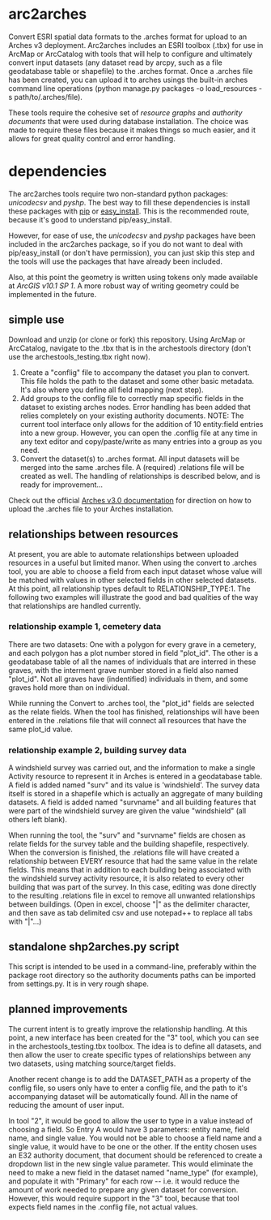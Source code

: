 # arc2arches
Convert ESRI spatial data formats to the .arches format for upload to an Arches v3 deployment. Arc2arches includes an ESRI toolbox (.tbx) for use in ArcMap or ArcCatalog with tools that will help to configure and ultimately convert input datasets (any dataset read by arcpy, such as a file geodatabase table or shapefile) to the .arches format.  Once a .arches file has been created, you can upload it to arches usings the built-in arches command line operations (python manage.py packages -o load_resources -s path/to/.arches/file).

These tools require the cohesive set of _resource graphs_ and _authority documents_ that were used during database installation.  The choice was made to require these files because it makes things so much easier, and it allows for great quality control and error handling.

# dependencies
The arc2arches tools require two non-standard python packages: _unicodecsv_ and _pyshp_.  The best way to fill these dependencies is install these packages with [pip](https://packaging.python.org/en/latest/installing.html) or [easy_install](https://pythonhosted.org/setuptools/easy_install.html).  This is the recommended route, because it's good to understand pip/easy_install.

However, for ease of use, the _unicodecsv_ and _pyshp_ packages have been included in the arc2arches package, so if you do not want to deal with pip/easy_install (or don't have permission),  you can just skip this step and the tools will use the packages that have already been included.

Also, at this point the geometry is written using tokens only made available at _ArcGIS v10.1 SP 1_.  A more robust way of writing geometry could be implemented in the future.

## simple use
Download and unzip (or clone or fork) this repository.  Using ArcMap or ArcCatalog, navigate to the .tbx that is in the archestools directory (don't use the archestools_testing.tbx right now).

1. Create a "conflig" file to accompany the dataset you plan to convert.  This file holds the path to the dataset and some other basic metadata.  It's also where you define all field mapping (next step).
2. Add groups to the conflig file to correctly map specific fields in the dataset to existing arches nodes.  Error handling has been added that relies completely on your existing authority documents.  NOTE: The current tool interface only allows for the addition of 10 entity:field entries into a new group.  However, you can open the .conflig file at any time in any text editor and copy/paste/write as many entries into a group as you need.
3. Convert the dataset(s) to .arches format.  All input datasets will be merged into the same .arches file. A (required) .relations file will be created as well.  The handling of relationships is described below, and is ready for improvement...

Check out the official [Arches v3.0 documentation](http://arches3.readthedocs.org/en/latest/arches-data/#loading-business-data) for direction on how to upload the .arches file to your Arches installation.

## relationships between resources
At present, you are able to automate relationships between uploaded resources in a useful but limited manor. When using the convert to .arches tool, you are able to choose a field from each input dataset whose value will be matched with values in other selected fields in other selected datasets.  At this point, all relationship types default to RELATIONSHIP_TYPE:1.  The following two examples will illustrate the good and bad qualities of the way that relationships are handled currently.

### relationship example 1, cemetery data
There are two datasets: One with a polygon for every grave in a cemetery, and each polygon has a plot number stored in field "plot_id". The other is a geodatabase table of all the names of individuals that are interred in these graves, with the interment grave number stored in a field also named "plot_id".  Not all graves have (indentified) individuals in them, and some graves hold more than on individual.

While running the Convert to .arches tool, the "plot_id" fields are selected as the relate fields.  When the tool has finished, relationships will have been entered in the .relations file that will connect all resources that have the same plot_id value.

### relationship example 2, building survey data
A windshield survey was carried out, and the information to make a single Activity resource to represent it in Arches is entered in a geodatabase table.  A field is added named "surv" and its value is 'windshield'.  The survey data itself is stored in a shapefile which is actually an aggregate of many building datasets. A field is added named "survname" and all building features that were part of the windshield survey are given the value "windshield" (all others left blank).

When running the tool, the "surv" and "survname" fields are chosen as relate fields for the survey table and the building shapefile, respectively.  When the conversion is finished, the .relations file will have created a relationship between EVERY resource that had the same value in the relate fields.  This means that in addition to each building being associated with the windshield survey activity resource, it is also related to every other building that was part of the survey.  In this case, editing was done directly to the resulting .relations file in excel to remove all unwanted relationships between buildings. (Open in excel, choose "|" as the delimiter character, and then save as tab delimited csv and use notepad++ to replace all tabs with "|"...)

## standalone shp2arches.py script
This script is intended to be used in a command-line, preferably within the package root directory so the authority documents paths can be imported from settings.py.  It is in very rough shape.

## planned improvements
The current intent is to greatly improve the relationship handling.  At this point, a new interface has been created for the "3" tool, which you can see in the archestools_testing.tbx toolbox.  The idea is to define all datasets, and then allow the user to create specific types of relationships between any two datasets, using matching source/target fields.

Another recent change is to add the DATASET_PATH as a property of the conflig file, so users only have to enter a conflig file, and the path to it's accompanying dataset will be automatically found.  All in the name of reducing the amount of user input.

In tool "2", it would be good to allow the user to type in a value instead of choosing a field.  So Entry A would have 3 parameters: entity name, field name, and single value.  You would not be able to choose a field name and a single value, it would have to be one or the other.  If the entity chosen uses an E32 authority document, that document should be referenced to create a dropdown list in the new single value parameter.  This would eliminate the need to make a new field in the dataset named "name_type" (for example), and populate it with "Primary" for each row -- i.e. it would reduce the amount of work needed to prepare any given dataset for conversion.  However, this would require support in the "3" tool, because that tool expects field names in the .conflig file, not actual values.